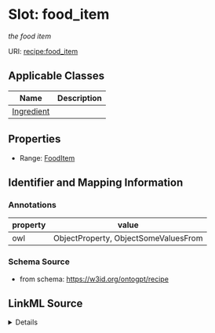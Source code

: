 # Slot: food_item
_the food item_


URI: [recipe:food_item](http://w3id.org/ontogpt/recipe/food_item)



<!-- no inheritance hierarchy -->




## Applicable Classes

| Name | Description |
| --- | --- |
[Ingredient](Ingredient.md) | 






## Properties

* Range: [FoodItem](FoodItem.md)







## Identifier and Mapping Information





### Annotations

| property | value |
| --- | --- |
| owl | ObjectProperty, ObjectSomeValuesFrom |



### Schema Source


* from schema: https://w3id.org/ontogpt/recipe




## LinkML Source

<details>
```yaml
name: food_item
annotations:
  owl:
    tag: owl
    value: ObjectProperty, ObjectSomeValuesFrom
description: the food item
from_schema: https://w3id.org/ontogpt/recipe
rank: 1000
alias: food_item
owner: Ingredient
domain_of:
- Ingredient
range: FoodItem

```
</details>